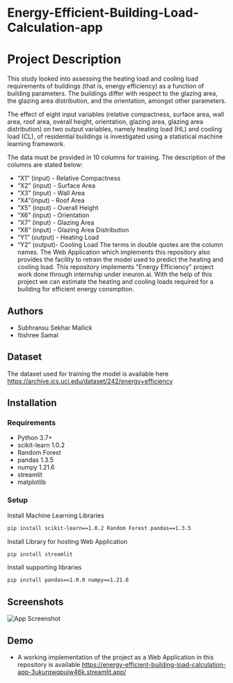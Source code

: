 # Energy-Efficient-Building-Load-Calculation-app
# Project Description

This study looked into assessing the heating load and cooling load requirements of buildings (that is, energy efficiency) as a function of building parameters. The buildings differ with respect to the glazing area, the glazing area distribution, and the orientation, amongst other parameters.

The effect of eight input variables (relative compactness, surface area, wall area, roof
area, overall height, orientation, glazing area, glazing area distribution) on two output
variables, namely heating load (HL) and cooling load (CL), of residential buildings is
investigated using a statistical machine learning framework.

The data must be provided in 10 columns for training. The description of the columns are stated below:
- “X1” (input) - Relative Compactness
- “X2” (input) - Surface Area
- “X3” (input) - Wall Area
- “X4”(input)  - Roof Area
- “X5” (input) - Overall Height
- “X6” (input) - Orientation
- “X7” (input) - Glazing Area
- “X8” (input) - Glazing Area Distribution
- “Y1” (output) - Heating Load
- “Y2” (output)- Cooling Load
The terms in double quotes are the column names.
The Web Application which implements this repository also provides the facility to retrain the model used to predict the heating and cooling load.
This repository implements "Energy Efficiency" project work done through internship under ineuron.ai.
With the help of this project we can estimate the heating and cooling loads required for a building for efficient energy consmption.



## Authors

- Subhransu Sekhar Mallick
- Itishree Samal

## Dataset
The dataset used for training the model is available here https://archive.ics.uci.edu/dataset/242/energy+efficiency
## Installation
### Requirements 
- Python 3.7+
- scikit-learn 1.0.2
- Random Forest
- pandas 1.3.5
- numpy 1.21.6
- streamlit
- matplotlib

### Setup
Install Machine Learning Libraries

```bash
pip install scikit-learn==1.0.2 Random Forest pandas==1.3.5
```
Install Library for hosting Web Application 
```bash
pip install streamlit
```
Install supporting libraries
```bash
pip install pandas==1.0.0 numpy==1.21.6
```
## Screenshots

![App Screenshot](https://drive.google.com/file/d/1q66HMmmxNEYSDod1XW0fFvQSocQ1QUrR/view?usp=sharing)


## Demo

- A working implementation of the project as a Web Application in this repository is available https://energy-efficient-building-load-calculation-app-3ukurqwqpujw46k.streamlit.app/

